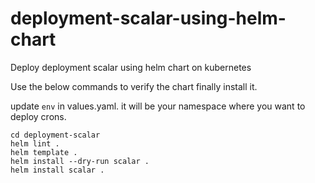 # deployment-scalar-using-helm-chart
Deploy deployment scalar using helm chart on kubernetes
 
Use the below commands to verify the chart finally install it.

update ```env``` in values.yaml. it will be your namespace where you want to deploy crons.

```
cd deployment-scalar
helm lint .
helm template .
helm install --dry-run scalar .
helm install scalar .
```

